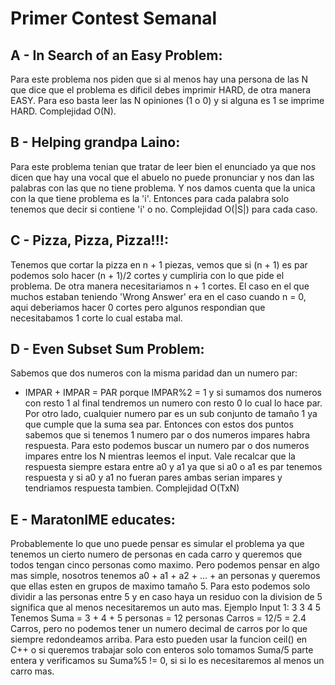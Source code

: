 # Primer Contest Semanal

## A - In Search of an Easy Problem:

Para este problema nos piden que si al menos hay una persona 
de las N que dice que el problema es dificil debes 
imprimir HARD, de otra manera EASY. Para eso basta leer
las N opiniones (1 o 0) y si alguna es 1 se imprime HARD.
Complejidad O(N).

## B - Helping grandpa Laino:

Para este problema tenian que tratar de leer bien el enunciado
ya que nos dicen que hay una vocal que el abuelo no puede 
pronunciar y nos dan las palabras con las que no tiene problema.
Y nos damos cuenta que la unica con la que tiene problema
es la 'i'. Entonces para cada palabra solo tenemos que
decir si contiene 'i' o no. Complejidad O(|S|) para cada 
caso.

## C - Pizza, Pizza, Pizza!!!:

Tenemos que cortar la pizza en n + 1 piezas, vemos que
si (n + 1) es par podemos solo hacer (n + 1)/2 cortes
y cumpliria con lo que pide el problema. De otra manera
necesitariamos n + 1 cortes. El caso en el que muchos
estaban teniendo 'Wrong Answer' era en el caso cuando
n = 0, aqui deberiamos hacer 0 cortes pero algunos
respondian que necesitabamos 1 corte lo cual estaba mal.


## D - Even Subset Sum Problem:

Sabemos que dos numeros con la misma paridad dan un numero par:
- IMPAR + IMPAR = PAR porque IMPAR%2 = 1 y si sumamos dos
numeros con resto 1 al final tendremos un numero con resto 0
lo cual lo hace par. Por otro lado, cualquier numero par
es un sub conjunto de tamaño 1 ya que cumple que la suma
sea par. Entonces con estos dos puntos sabemos que si tenemos
1 numero par o dos numeros impares habra respuesta.
Para esto podemos buscar un numero par o dos numeros impares 
entre los N mientras leemos el input. Vale recalcar que
la respuesta siempre estara entre a0 y a1 ya que si a0 o a1
es par tenemos respuesta y si a0 y a1 no fueran pares
ambas serian impares y tendriamos respuesta tambien.
Complejidad O(TxN)

## E - MaratonIME educates:

Probablemente lo que uno puede pensar es simular el problema
ya que tenemos un cierto numero de personas en cada carro
y queremos que todos tengan cinco personas como maximo. 
Pero podemos pensar en algo mas simple, nosotros tenemos
a0 + a1 + a2 + ... + an personas y queremos que ellas esten
en grupos de maximo tamaño 5. Para esto podemos solo dividir
a las personas entre 5 y en caso haya un residuo con la division
de 5 significa que al menos necesitaremos un auto mas.
Ejemplo Input 1: 
3
3 4 5
Tenemos Suma = 3 + 4 + 5 personas = 12 personas
Carros = 12/5 = 2.4 Carros, pero no podemos tener un 
numero decimal de carros por lo que siempre redondeamos 
arriba. Para esto pueden usar la funcion ceil() en C++
o si queremos trabajar solo con enteros solo tomamos
Suma/5 parte entera y verificamos su Suma%5 != 0, si si lo es
necesitaremos al menos un carro mas.
